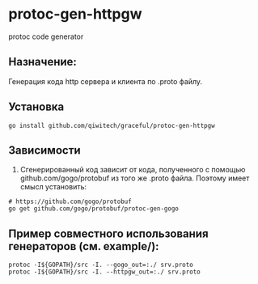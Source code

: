 # protoc-gen-httpgw

  protoc code generator

## Назначение:

  Генерация кода http сервера и клиента по .proto файлу.

## Установка

```
go install github.com/qiwitech/graceful/protoc-gen-httpgw
```


## Зависимости

1. Сгенерированный код зависит от кода, полученного с помощью github.com/gogo/protobuf из того же .proto файла. Поэтому имеет смысл установить:

  ```
  # https://github.com/gogo/protobuf
  go get github.com/gogo/protobuf/protoc-gen-gogo

  ```

## Пример совместного использования генераторов (см. example/):

```
protoc -I${GOPATH}/src -I. --gogo_out=:./ srv.proto
protoc -I${GOPATH}/src -I. --httpgw_out=:./ srv.proto
```
